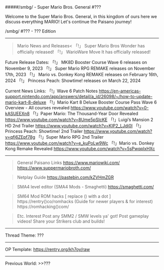 #####/smbg/ - Super Mario Bros. General #???

Welcome to the Super Mario Bros. General, in this kingdom of ours here we discuss everything MARIO! Let's continue the Paisano journey!

/smbg/ #??? - ??? Edition

--------

>Mario News and Releases<
「!」 Super Mario Bros Wonder has officially released!
「!」 WarioWare Move It has officially released!

Future Release Dates:
「!」 MK8D Booster Course Wave 6 releases on November 9, 2023
「!」 Super Mario RPG REMAKE releases on November 17th, 2023
「!」 Mario vs. Donkey Kong REMAKE releases on February 16th, 2024
「!」 Princess Peach: Showtime! releases on March 22, 2024

Current News Links:
「!」Wave 6 Patch Notes
https://en-americas-support.nintendo.com/app/answers/detail/a_id/26098/~/how-to-update-mario-kart-8-deluxe
「!」Mario Kart 8 Deluxe Booster Course Pass Wave 6 Overview - All courses revealed
https://www.youtube.com/watch?v=0-kASUEEXn8
「!」Paper Mario: The Thousand-Year Door Revealed
https://www.youtube.com/watch?v=8Ume5pSIcKE
「!」Luigi’s Mansion 2 HD 2nd Trailer
https://www.youtube.com/watch?v=KIP2_LJdi0I
「!」Princess Peach: Showtime! 2nd Trailer
https://www.youtube.com/watch?v=qfj6ZEpf78g
「!」Super Mario RPG 2nd Trailer
https://www.youtube.com/watch?v=e_kuPoLw9Wc
「!」Mario vs. Donkey Kong Remake Revealed
https://www.youtube.com/watch?v=5sPwqplxHXc

----

>General Paisano Links
https://www.mariowiki.com/
https://www.suppermariobroth.com/

>Netplay Guide
https://pastebin.com/kZVHmZGR

>SMA4 level editor (SMA4 Mods - Smaghetti)
https://smaghetti.com/

>SM64 Mod ROM hacks [ replace () with a dot ]
https://rentry()co/romhacks (Guide for newer players & for interest)
https://romhacking()com/

>Etc. Interest
Post any SMM2 / SMW levels ya' got!
Post gameplay videos!
Share your Strikers club and builds!

----

Thread Theme: ???

----

OP Template: https://rentry.org/kh7oy/raw

----

Previous World: >>???